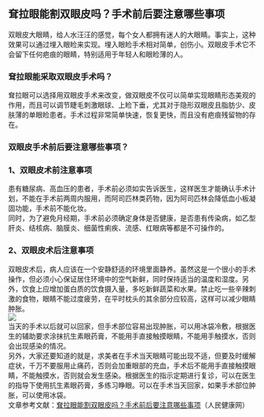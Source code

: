 ## 耷拉眼能割双眼皮吗？手术前后要注意哪些事项  
双眼皮大眼睛，给人水汪汪的感觉，每个女人都拥有迷人的大眼睛。事实上，这种效果可以通过埋入眼睑来实现。埋入眼睑手术相对简单，创伤小。双眼皮手术它不会留下任何疤痕的眼睛，特别适用于年轻人和眼睑薄的人。  
### 耷拉眼能采取双眼皮手术吗？  
耷拉眼可以选择用双眼皮手术来改变，做双眼皮不仅可以简单实现眼睛形态美观的作用，而且可以调节睫毛刺激眼球、上睑下垂，尤其对于隐形双眼皮且脂肪少、皮肤薄的单眼睑患者。手术过程非常简单快速，恢复更快，而且没有疤痕残留物的存在。  
### 双眼皮手术前后要注意哪些事项？  
### 1、双眼皮术前注意事项  
患有糖尿病、高血压的患者，手术前必须如实告诉医生，这样医生才能确认手术计划，不能在手术前两周内服用，而阿司匹林类药物，因为阿司匹林会降低血小板凝固功能，手术前不能化妆。  
同时，为了避免月经期，手术前必须确定身体是否健康，是否患有传染病，如乙型肝炎、结核病、脑膜炎、细菌性痢疾、流感、红眼病等都是不可操作的。  
### 2、双眼皮术后注意事项  
双眼皮术后，病人应该在一个安静舒适的环境里面静养。虽然这是一个很小的手术操作，但必须小心保证居住环境中的空气新鲜，同时保持适当的温度和湿度。另外，饮食上应增加蛋白质的饮食摄入量，多吃新鲜蔬菜和水果。禁止吃一些辛辣刺激的食物，眼睛不能过度疲劳，在平时枕头的其余部分应较高，这样可以减少眼睛肿胀。  
![](http://cdncms.v-keep.cn/wp-content/uploads/2019/11/0170375a2fa491a80121db8009e630.jpg@1280w_1l_2o_100sh-1024x683.jpg)  
当天的手术以后就可以回家，但手术部位容易出现肿胀，可以用冰袋冷敷，根据医生的辅助要求涂抹抗生素眼药膏，不能用手直接触摸眼睛，不能用手触摸水，否则会出现感染的情况。  
另外，大家还要知道的就是，求美者在手术当天眼睛可能出现不适，但要及时缓解症状，千万不要服用止痛药，否则会加重眼部的充血，手术后不能用手直接触摸眼睛，不能触摸水，否则就会发生感染。根据医生的指示定期进行复诊，可以在医生的指导下使用抗生素眼药膏，多练习睁眼。可以在手术当天回家，如果手术部位肿胀，可以使用冰袋。  
文章参考文献：<a href="http://js.people.com.cn/n2/2018/1010/c360306-32139015.html">耷拉眼能割双眼皮吗？手术前后要注意哪些事项</a>（人民健康网）  
